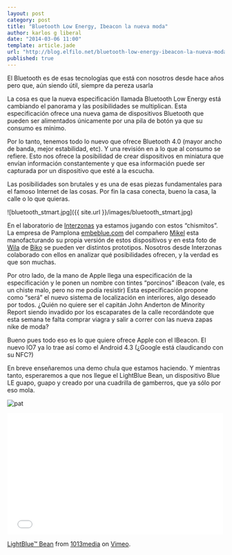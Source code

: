 ```yaml
---
layout: post
category: post
title: "Bluetooth Low Energy, Ibeacon la nueva moda"
author: karlos g liberal
date: "2014-03-06 11:00"
template: article.jade
url: "http://blog.elfilo.net/bluetooth-low-energy-ibeacon-la-nueva-moda/index.html"
published: true
---
```


El Bluetooth es de esas tecnologías que está con nosotros desde hace años pero que, aún siendo útil, siempre da pereza usarla

La cosa es que la nueva especificación llamada Bluetooth Low Energy está cambiando el panorama y las posibilidades se multiplican. Esta especificación ofrece una nueva gama de dispositivos Bluetooth que pueden ser alimentados únicamente por una pila de botón ya que su consumo es mínimo.


Por lo tanto, tenemos todo lo nuevo que ofrece Bluetooth 4.0 (mayor ancho de banda, mejor estabilidad, etc). Y una revisión en a lo que al consumo se refiere. Esto nos ofrece la posibilidad de crear dispositivos en miniatura que envían información constantemente y que esa información puede ser capturada por un dispositivo que esté a la escucha.  

Las posibilidades son brutales y es una de esas piezas fundamentales para el famoso Internet de las cosas. Por fin la casa conecta, bueno la casa, la calle o lo que quieras. 

![bluetooth_stmart.jpg]({{ site.url }}/images/bluetooth_stmart.jpg)

<!--more-->

En el laboratorio de [Interzonas](http://interzonas.info) ya estamos jugando con estos “chismitos”. La empresa de Pamplona [embeblue.com](http://embeblue.com) del compañero [Mikel](https://twitter.com/ikoem) esta manofacturando su propia versión de estos dispositivos y en esta foto de [Wila](https://twitter.com/wila_) de [Biko](http://biko2.com) se pueden ver distintos prototipos. Nosotros desde Interzonas colaborado con ellos en analizar qué posibilidades ofrecen, y la verdad es que son muchas. 

Por otro lado, de la mano de Apple llega una especificación de la especificación y le ponen un nombre con tintes “porcinos” iBeacon (vale, es un chiste malo, pero no me podía resistir) Esta especificación propone como “será” el nuevo sistema de localización en interiores, algo deseado por todos. ¿Quién no quiere ser el capitán John Anderton de Minority Report siendo invadido por los escaparates de la calle recordándote que esta semana te falta comprar viagra y salir a correr con las nueva zapas nike de moda? 

Bueno pues todo eso es lo que quiere ofrece Apple con el IBeacon. El nuevo IO7 ya lo trae así como el Android 4.3 (¿Google está claudicando con su NFC?) 

En breve enseñaremos una demo chula que estamos haciendo. Y mientras tanto, esperaremos a que nos llegue el LightBlue Bean, un dispositivo Blue LE guapo, guapo y creado por una cuadrilla de gamberros, que ya sólo por eso mola.

![pat](/images/patxangas.jpg)

<iframe src="//player.vimeo.com/video/80058454?title=0&amp;byline=0&amp;portrait=0" width="500" height="281" frameborder="0" webkitallowfullscreen mozallowfullscreen allowfullscreen></iframe> <p><a href="http://vimeo.com/80058454">LightBlue™ Bean</a> from <a href="http://vimeo.com/1013media">1013media</a> on <a href="https://vimeo.com">Vimeo</a>.</p>